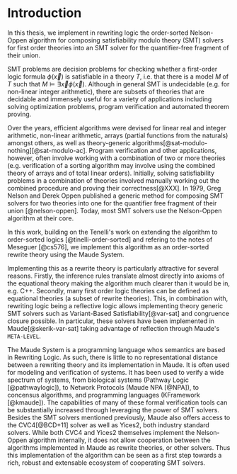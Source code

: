 Introduction
============

In this thesis, we implement in rewriting logic the order-sorted Nelson-Oppen algorithm for
composing satisfiability modulo theory (SMT) solvers for first order theories into an SMT solver for
the quantifier-free fragment of their union.

SMT problems are decision problems for checking whether a first-order logic formula $\phi(\vec x)$
is satisfiable in a theory $T$, i.e. that there is a model $M$ of $T$ such that
$M \models \exists \vec x \phi(\vec x)$. Although in general SMT is undecidable (e.g. for
non-linear integer arithmetic), there are subsets of theories that are decidable and immensely
useful for a variety of applications including solving optimization problems, program verification
and automated theorem proving.

Over the years, efficient algorithms were devised for linear real and integer arithmetic, non-linear
arithmetic, arrays (partial functions from the naturals) amongst others, as well as theory-generic
algorithms[@sat-modulo-nothing][@sat-modulo-ac]. Program verification and other applications,
however, often involve working with a combination of two or more theories (e.g. verification of a
sorting algorithm may involve using the combined theory of arrays and of total linear orders).
Initially, solving satisfiability problems in a combination of theories involved manually working
out the combined procedure and proving their correctness[@XXX]. In 1979, Greg Nelson and Derek Oppen
published a generic method for composing SMT solvers for two theories into one for the quantifier
free fragment of their union [@nelson-oppen]. Today, most SMT solvers use the Nelson-Oppen algorithm
at their core.

In this work, building on the Tenelli's work on extending the algorithm to order-sorted logics
[@tinelli-order-sorted] and refering to the notes of Meseguer [@cs576], we implement this algorithm
as an order-sorted rewrite theory using the Maude System.

Implementing this as a rewrite theory is particularly attractive for several reasons. Firstly, the
inference rules translate almost directly into axioms of the equational theory making the algorithm
much clearer than it would be in, e.g. C++. Secondly, many first order logic theories can be defined
as equational theories (a subset of rewrite theories). This, in combination with, rewriting logic
being a reflective logic allows implementing theory generic SMT solvers such as Variant-Based
Satisfiability[@var-sat] and congruence closure possible. In particular, these solvers have been
implemented in Maude[@skerik-var-sat] taking advantage of reflection through Maude's `META-LEVEL`.

The Maude System is a programming language whos semantics are based in Rewriting Logic. As such,
there is little to no representational distance between a rewriting theory and its implementation in
Maude. It is often used for modeling and verification of systems. It has been used to verify a wide
spectrum of systems, from biological systems (Pathway Logic [@pathwaylogic]), to Network Protocols
(Maude NPA [@NPA]), to concensus algorithms, and programming languages (KFramework [@kmaude]). The
capabilities of many of these formal verification tools can be substantially increased through
leveraging the power of SMT solvers. Besides the SMT solvers mentioned previously, Maude also offers
access to the CVC4[@BCD+11] solver as well as Yices2, both industry standard solvers. While both
CVC4 and Yices2 themselves implement the Nelson-Oppen algorithm internally, it does not allow
cooperation between the algorithms implemented in Maude as rewrite theories, or other solvers. Thus
this implementation of the algorithm can be seen as a first step towards a rich, robust and
extensable ecosystem of cooperating SMT solvers.
